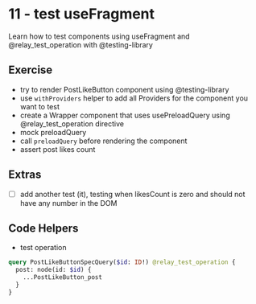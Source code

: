 # 11 - test useFragment

Learn how to test components using useFragment and @relay_test_operation with @testing-library

## Exercise

- try to render PostLikeButton component using @testing-library
- use `withProviders` helper to add all Providers for the component you want to test
- create a Wrapper component that uses usePreloadQuery using @relay_test_operation directive
- mock preloadQuery
- call `preloadQuery` before rendering the component
- assert post likes count

## Extras

- [ ] add another test (it), testing when likesCount is zero and should not have any number in the DOM

## Code Helpers

- test operation
```graphql
query PostLikeButtonSpecQuery($id: ID!) @relay_test_operation {
  post: node(id: $id) {
    ...PostLikeButton_post
  }
}
```
